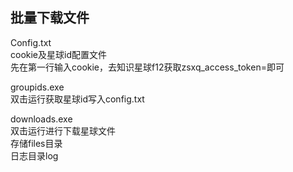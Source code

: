 批量下载文件
--

Config.txt  
cookie及星球id配置文件  
先在第一行输入cookie，去知识星球f12获取zsxq_access_token=即可

groupids.exe  
双击运行获取星球id写入config.txt

downloads.exe  
双击运行进行下载星球文件  
存储files目录  
日志目录log
